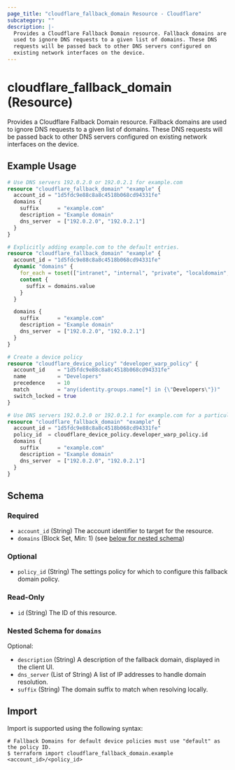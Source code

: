 ```yaml
---
page_title: "cloudflare_fallback_domain Resource - Cloudflare"
subcategory: ""
description: |-
  Provides a Cloudflare Fallback Domain resource. Fallback domains are
  used to ignore DNS requests to a given list of domains. These DNS
  requests will be passed back to other DNS servers configured on
  existing network interfaces on the device.
---
```


# cloudflare_fallback_domain (Resource)

Provides a Cloudflare Fallback Domain resource. Fallback domains are
used to ignore DNS requests to a given list of domains. These DNS
requests will be passed back to other DNS servers configured on
existing network interfaces on the device.

## Example Usage

```terraform
# Use DNS servers 192.0.2.0 or 192.0.2.1 for example.com
resource "cloudflare_fallback_domain" "example" {
  account_id = "1d5fdc9e88c8a8c4518b068cd94331fe"
  domains {
    suffix      = "example.com"
    description = "Example domain"
    dns_server  = ["192.0.2.0", "192.0.2.1"]
  }
}

# Explicitly adding example.com to the default entries.
resource "cloudflare_fallback_domain" "example" {
  account_id = "1d5fdc9e88c8a8c4518b068cd94331fe"
  dynamic "domains" {
    for_each = toset(["intranet", "internal", "private", "localdomain", "domain", "lan", "home", "host", "corp", "local", "localhost", "home.arpa", "invalid", "test"])
    content {
      suffix = domains.value
    }
  }

  domains {
    suffix      = "example.com"
    description = "Example domain"
    dns_server  = ["192.0.2.0", "192.0.2.1"]
  }
}

# Create a device policy
resource "cloudflare_device_policy" "developer_warp_policy" {
  account_id    = "1d5fdc9e88c8a8c4518b068cd94331fe"
  name          = "Developers"
  precedence    = 10
  match         = "any(identity.groups.name[*] in {\"Developers\"})"
  switch_locked = true
}

# Use DNS servers 192.0.2.0 or 192.0.2.1 for example.com for a particular device policy
resource "cloudflare_fallback_domain" "example" {
  account_id = "1d5fdc9e88c8a8c4518b068cd94331fe"
  policy_id  = cloudflare_device_policy.developer_warp_policy.id
  domains {
    suffix      = "example.com"
    description = "Example domain"
    dns_server  = ["192.0.2.0", "192.0.2.1"]
  }
}
```
<!-- schema generated by tfplugindocs -->
## Schema

### Required

- `account_id` (String) The account identifier to target for the resource.
- `domains` (Block Set, Min: 1) (see [below for nested schema](#nestedblock--domains))

### Optional

- `policy_id` (String) The settings policy for which to configure this fallback domain policy.

### Read-Only

- `id` (String) The ID of this resource.

<a id="nestedblock--domains"></a>
### Nested Schema for `domains`

Optional:

- `description` (String) A description of the fallback domain, displayed in the client UI.
- `dns_server` (List of String) A list of IP addresses to handle domain resolution.
- `suffix` (String) The domain suffix to match when resolving locally.

## Import

Import is supported using the following syntax:
```shell
# Fallback Domains for default device policies must use "default" as the policy ID.
$ terraform import cloudflare_fallback_domain.example <account_id>/<policy_id>
```
